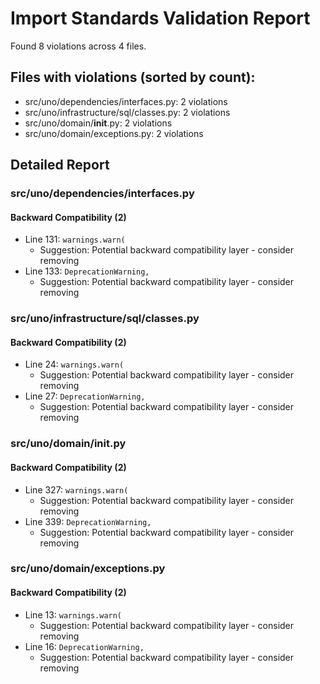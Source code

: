 # Import Standards Validation Report

Found 8 violations across 4 files.

## Files with violations (sorted by count):
- src/uno/dependencies/interfaces.py: 2 violations
- src/uno/infrastructure/sql/classes.py: 2 violations
- src/uno/domain/__init__.py: 2 violations
- src/uno/domain/exceptions.py: 2 violations

## Detailed Report

### src/uno/dependencies/interfaces.py

#### Backward Compatibility (2)
- Line 131: `warnings.warn(`
  - Suggestion: Potential backward compatibility layer - consider removing
- Line 133: `DeprecationWarning,`
  - Suggestion: Potential backward compatibility layer - consider removing

### src/uno/infrastructure/sql/classes.py

#### Backward Compatibility (2)
- Line 24: `warnings.warn(`
  - Suggestion: Potential backward compatibility layer - consider removing
- Line 27: `DeprecationWarning,`
  - Suggestion: Potential backward compatibility layer - consider removing

### src/uno/domain/__init__.py

#### Backward Compatibility (2)
- Line 327: `warnings.warn(`
  - Suggestion: Potential backward compatibility layer - consider removing
- Line 339: `DeprecationWarning,`
  - Suggestion: Potential backward compatibility layer - consider removing

### src/uno/domain/exceptions.py

#### Backward Compatibility (2)
- Line 13: `warnings.warn(`
  - Suggestion: Potential backward compatibility layer - consider removing
- Line 16: `DeprecationWarning,`
  - Suggestion: Potential backward compatibility layer - consider removing